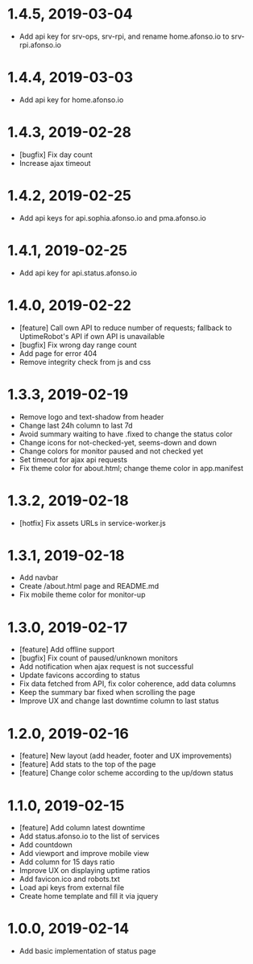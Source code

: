 # 1.4.5, 2019-03-04
  - Add api key for srv-ops, srv-rpi, and rename home.afonso.io to srv-rpi.afonso.io

# 1.4.4, 2019-03-03
  - Add api key for home.afonso.io

# 1.4.3, 2019-02-28
  - [bugfix] Fix day count
  - Increase ajax timeout

# 1.4.2, 2019-02-25
  - Add api keys for api.sophia.afonso.io and pma.afonso.io

# 1.4.1, 2019-02-25
  - Add api key for api.status.afonso.io

# 1.4.0, 2019-02-22
  - [feature] Call own API to reduce number of requests; fallback to UptimeRobot's API if own API is unavailable
  - [bugfix] Fix wrong day range count
  - Add page for error 404
  - Remove integrity check from js and css

# 1.3.3, 2019-02-19
  - Remove logo and text-shadow from header
  - Change last 24h column to last 7d
  - Avoid summary waiting to have .fixed to change the status color
  - Change icons for not-checked-yet, seems-down and down
  - Change colors for monitor paused and not checked yet
  - Set timeout for ajax api requests
  - Fix theme color for about.html; change theme color in app.manifest

# 1.3.2, 2019-02-18
  - [hotfix] Fix assets URLs in service-worker.js

# 1.3.1, 2019-02-18
  - Add navbar
  - Create /about.html page and README.md
  - Fix mobile theme color for monitor-up

# 1.3.0, 2019-02-17
  - [feature] Add offline support
  - [bugfix] Fix count of paused/unknown monitors
  - Add notification when ajax request is not successful
  - Update favicons according to status
  - Fix data fetched from API, fix color coherence, add data columns
  - Keep the summary bar fixed when scrolling the page
  - Improve UX and change last downtime column to last status

# 1.2.0, 2019-02-16
  - [feature] New layout (add header, footer and UX improvements)
  - [feature] Add stats to the top of the page
  - [feature] Change color scheme according to the up/down status

# 1.1.0, 2019-02-15
  - [feature] Add column latest downtime
  - Add status.afonso.io to the list of services
  - Add countdown
  - Add viewport and improve mobile view
  - Add column for 15 days ratio
  - Improve UX on displaying uptime ratios
  - Add favicon.ico and robots.txt
  - Load api keys from external file
  - Create home template and fill it via jquery

# 1.0.0, 2019-02-14
  - Add basic implementation of status page
